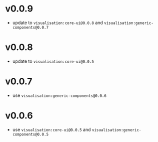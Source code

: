 # v0.0.9

- update to `visualisation:core-ui@0.0.8` and `visualisation:generic-components@0.0.7`

# v0.0.8

- update to `visualisation:core-ui@0.0.5`

# v0.0.7

- use `visualisation:generic-components@0.0.6`

# v0.0.6

- use `visualisation:core-ui@0.0.5` and `visualisation:generic-components@0.0.5`